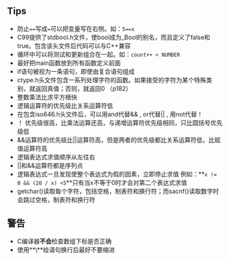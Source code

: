 Tips
----
- 防止`==`写成`=`可以把变量写在右侧。如：`5==x`
- C99提供了stdbool.h文件，使bool成为_Bool的别名，而且定义了false和true。包含该头文件后代码可以与C++兼容
- 循环中可以将测试和更新组合在一起。如：`count++ < NUMBER`
- 最好把main函数放到所有函数定义前面
- if语句被视为一条语句，即使由复合语句组成
- ctype.h头文件包含一系列处理字符的函数。如果接受的字符为某个特殊类别，就返回真值；否则，就返回0  （p182）
- 整数乘法比求平方根快
- 逻辑运算符的优先级比关系运算符低
- 在包含iso646.h头文件后，可以用and代替&& , or代替|| , 用not代替！
- ！ 优先级很高，比乘法运算还高，与递增运算符优先级相同，只比圆括号优先级低
- &&运算符的优先级比||运算符高，但是两者的优先级都比关系运算符低，比赋值运算符高
- 逻辑表达式求值顺序从左往右
- ||和&&运算符都是序列点
- 逻辑表达式一旦发现使整个表达式为假的因素，立即停止求值 例如：**`x
!= 0 && (20 / x) <5`**只有当x不等于0时才会对第二个表达式求值
- getchar()读取每个字符，包括空格，制表符和换行符；而sacnf()读取数字时会跳过空格，制表符和换行符

警告
----

- C编译器**不会**检查数组下标是否正确
- 使用**\\**给语句换行后最好不要缩进
